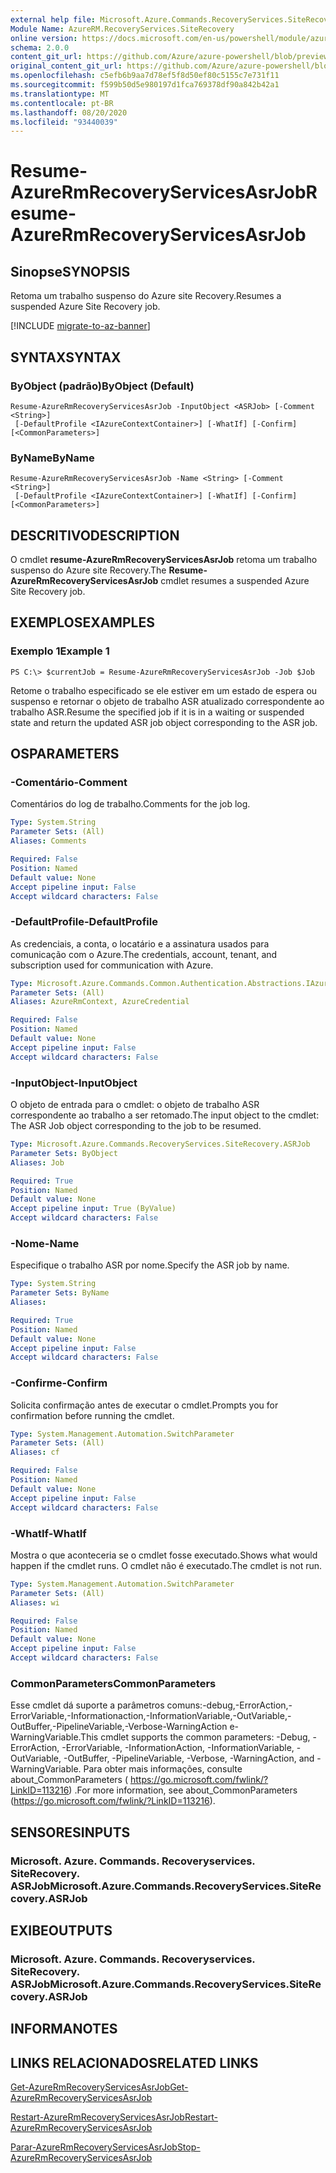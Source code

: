 ```yaml
---
external help file: Microsoft.Azure.Commands.RecoveryServices.SiteRecovery.dll-Help.xml
Module Name: AzureRM.RecoveryServices.SiteRecovery
online version: https://docs.microsoft.com/en-us/powershell/module/azurerm.recoveryservices.siterecovery/resume-azurermrecoveryservicesasrjob
schema: 2.0.0
content_git_url: https://github.com/Azure/azure-powershell/blob/preview/src/ResourceManager/RecoveryServices/Commands.RecoveryServices.SiteRecovery/help/Resume-AzureRmRecoveryServicesAsrJob.md
original_content_git_url: https://github.com/Azure/azure-powershell/blob/preview/src/ResourceManager/RecoveryServices/Commands.RecoveryServices.SiteRecovery/help/Resume-AzureRmRecoveryServicesAsrJob.md
ms.openlocfilehash: c5efb6b9aa7d78ef5f8d50ef80c5155c7e731f11
ms.sourcegitcommit: f599b50d5e980197d1fca769378df90a842b42a1
ms.translationtype: MT
ms.contentlocale: pt-BR
ms.lasthandoff: 08/20/2020
ms.locfileid: "93440039"
---
```

# <span data-ttu-id="60efa-101">Resume-AzureRmRecoveryServicesAsrJob</span><span class="sxs-lookup"><span data-stu-id="60efa-101">Resume-AzureRmRecoveryServicesAsrJob</span></span>

## <span data-ttu-id="60efa-102">Sinopse</span><span class="sxs-lookup"><span data-stu-id="60efa-102">SYNOPSIS</span></span>
<span data-ttu-id="60efa-103">Retoma um trabalho suspenso do Azure site Recovery.</span><span class="sxs-lookup"><span data-stu-id="60efa-103">Resumes a suspended Azure Site Recovery job.</span></span>

[!INCLUDE [migrate-to-az-banner](../../includes/migrate-to-az-banner.md)]

## <span data-ttu-id="60efa-104">SYNTAX</span><span class="sxs-lookup"><span data-stu-id="60efa-104">SYNTAX</span></span>

### <span data-ttu-id="60efa-105">ByObject (padrão)</span><span class="sxs-lookup"><span data-stu-id="60efa-105">ByObject (Default)</span></span>
```
Resume-AzureRmRecoveryServicesAsrJob -InputObject <ASRJob> [-Comment <String>]
 [-DefaultProfile <IAzureContextContainer>] [-WhatIf] [-Confirm] [<CommonParameters>]
```

### <span data-ttu-id="60efa-106">ByName</span><span class="sxs-lookup"><span data-stu-id="60efa-106">ByName</span></span>
```
Resume-AzureRmRecoveryServicesAsrJob -Name <String> [-Comment <String>]
 [-DefaultProfile <IAzureContextContainer>] [-WhatIf] [-Confirm] [<CommonParameters>]
```

## <span data-ttu-id="60efa-107">DESCRITIVO</span><span class="sxs-lookup"><span data-stu-id="60efa-107">DESCRIPTION</span></span>
<span data-ttu-id="60efa-108">O cmdlet **resume-AzureRmRecoveryServicesAsrJob** retoma um trabalho suspenso do Azure site Recovery.</span><span class="sxs-lookup"><span data-stu-id="60efa-108">The **Resume-AzureRmRecoveryServicesAsrJob** cmdlet resumes a suspended Azure Site Recovery job.</span></span>

## <span data-ttu-id="60efa-109">EXEMPLOS</span><span class="sxs-lookup"><span data-stu-id="60efa-109">EXAMPLES</span></span>

### <span data-ttu-id="60efa-110">Exemplo 1</span><span class="sxs-lookup"><span data-stu-id="60efa-110">Example 1</span></span>
```
PS C:\> $currentJob = Resume-AzureRmRecoveryServicesAsrJob -Job $Job
```

<span data-ttu-id="60efa-111">Retome o trabalho especificado se ele estiver em um estado de espera ou suspenso e retornar o objeto de trabalho ASR atualizado correspondente ao trabalho ASR.</span><span class="sxs-lookup"><span data-stu-id="60efa-111">Resume the specified job if it is in a waiting or suspended state and return the updated ASR job object corresponding to the ASR job.</span></span>

## <span data-ttu-id="60efa-112">OS</span><span class="sxs-lookup"><span data-stu-id="60efa-112">PARAMETERS</span></span>

### <span data-ttu-id="60efa-113">-Comentário</span><span class="sxs-lookup"><span data-stu-id="60efa-113">-Comment</span></span>
<span data-ttu-id="60efa-114">Comentários do log de trabalho.</span><span class="sxs-lookup"><span data-stu-id="60efa-114">Comments for the job log.</span></span>

```yaml
Type: System.String
Parameter Sets: (All)
Aliases: Comments

Required: False
Position: Named
Default value: None
Accept pipeline input: False
Accept wildcard characters: False
```

### <span data-ttu-id="60efa-115">-DefaultProfile</span><span class="sxs-lookup"><span data-stu-id="60efa-115">-DefaultProfile</span></span>
<span data-ttu-id="60efa-116">As credenciais, a conta, o locatário e a assinatura usados para comunicação com o Azure.</span><span class="sxs-lookup"><span data-stu-id="60efa-116">The credentials, account, tenant, and subscription used for communication with Azure.</span></span>


```yaml
Type: Microsoft.Azure.Commands.Common.Authentication.Abstractions.IAzureContextContainer
Parameter Sets: (All)
Aliases: AzureRmContext, AzureCredential

Required: False
Position: Named
Default value: None
Accept pipeline input: False
Accept wildcard characters: False
```

### <span data-ttu-id="60efa-117">-InputObject</span><span class="sxs-lookup"><span data-stu-id="60efa-117">-InputObject</span></span>
<span data-ttu-id="60efa-118">O objeto de entrada para o cmdlet: o objeto de trabalho ASR correspondente ao trabalho a ser retomado.</span><span class="sxs-lookup"><span data-stu-id="60efa-118">The input object to the cmdlet: The ASR Job object corresponding to the job to be resumed.</span></span>

```yaml
Type: Microsoft.Azure.Commands.RecoveryServices.SiteRecovery.ASRJob
Parameter Sets: ByObject
Aliases: Job

Required: True
Position: Named
Default value: None
Accept pipeline input: True (ByValue)
Accept wildcard characters: False
```

### <span data-ttu-id="60efa-119">-Nome</span><span class="sxs-lookup"><span data-stu-id="60efa-119">-Name</span></span>
<span data-ttu-id="60efa-120">Especifique o trabalho ASR por nome.</span><span class="sxs-lookup"><span data-stu-id="60efa-120">Specify the ASR job by name.</span></span>

```yaml
Type: System.String
Parameter Sets: ByName
Aliases:

Required: True
Position: Named
Default value: None
Accept pipeline input: False
Accept wildcard characters: False
```

### <span data-ttu-id="60efa-121">-Confirme</span><span class="sxs-lookup"><span data-stu-id="60efa-121">-Confirm</span></span>
<span data-ttu-id="60efa-122">Solicita confirmação antes de executar o cmdlet.</span><span class="sxs-lookup"><span data-stu-id="60efa-122">Prompts you for confirmation before running the cmdlet.</span></span>

```yaml
Type: System.Management.Automation.SwitchParameter
Parameter Sets: (All)
Aliases: cf

Required: False
Position: Named
Default value: None
Accept pipeline input: False
Accept wildcard characters: False
```

### <span data-ttu-id="60efa-123">-WhatIf</span><span class="sxs-lookup"><span data-stu-id="60efa-123">-WhatIf</span></span>
<span data-ttu-id="60efa-124">Mostra o que aconteceria se o cmdlet fosse executado.</span><span class="sxs-lookup"><span data-stu-id="60efa-124">Shows what would happen if the cmdlet runs.</span></span> <span data-ttu-id="60efa-125">O cmdlet não é executado.</span><span class="sxs-lookup"><span data-stu-id="60efa-125">The cmdlet is not run.</span></span>

```yaml
Type: System.Management.Automation.SwitchParameter
Parameter Sets: (All)
Aliases: wi

Required: False
Position: Named
Default value: None
Accept pipeline input: False
Accept wildcard characters: False
```

### <span data-ttu-id="60efa-126">CommonParameters</span><span class="sxs-lookup"><span data-stu-id="60efa-126">CommonParameters</span></span>
<span data-ttu-id="60efa-127">Esse cmdlet dá suporte a parâmetros comuns:-debug,-ErrorAction,-ErrorVariable,-Informationaction,-InformationVariable,-OutVariable,-OutBuffer,-PipelineVariable,-Verbose-WarningAction e-WarningVariable.</span><span class="sxs-lookup"><span data-stu-id="60efa-127">This cmdlet supports the common parameters: -Debug, -ErrorAction, -ErrorVariable, -InformationAction, -InformationVariable, -OutVariable, -OutBuffer, -PipelineVariable, -Verbose, -WarningAction, and -WarningVariable.</span></span> <span data-ttu-id="60efa-128">Para obter mais informações, consulte about_CommonParameters ( https://go.microsoft.com/fwlink/?LinkID=113216) .</span><span class="sxs-lookup"><span data-stu-id="60efa-128">For more information, see about_CommonParameters (https://go.microsoft.com/fwlink/?LinkID=113216).</span></span>

## <span data-ttu-id="60efa-129">SENSORES</span><span class="sxs-lookup"><span data-stu-id="60efa-129">INPUTS</span></span>

### <span data-ttu-id="60efa-130">Microsoft. Azure. Commands. Recoveryservices. SiteRecovery. ASRJob</span><span class="sxs-lookup"><span data-stu-id="60efa-130">Microsoft.Azure.Commands.RecoveryServices.SiteRecovery.ASRJob</span></span>

## <span data-ttu-id="60efa-131">EXIBE</span><span class="sxs-lookup"><span data-stu-id="60efa-131">OUTPUTS</span></span>

### <span data-ttu-id="60efa-132">Microsoft. Azure. Commands. Recoveryservices. SiteRecovery. ASRJob</span><span class="sxs-lookup"><span data-stu-id="60efa-132">Microsoft.Azure.Commands.RecoveryServices.SiteRecovery.ASRJob</span></span>

## <span data-ttu-id="60efa-133">INFORMA</span><span class="sxs-lookup"><span data-stu-id="60efa-133">NOTES</span></span>

## <span data-ttu-id="60efa-134">LINKS RELACIONADOS</span><span class="sxs-lookup"><span data-stu-id="60efa-134">RELATED LINKS</span></span>

[<span data-ttu-id="60efa-135">Get-AzureRmRecoveryServicesAsrJob</span><span class="sxs-lookup"><span data-stu-id="60efa-135">Get-AzureRmRecoveryServicesAsrJob</span></span>](./Get-AzureRmRecoveryServicesAsrJob.md)

[<span data-ttu-id="60efa-136">Restart-AzureRmRecoveryServicesAsrJob</span><span class="sxs-lookup"><span data-stu-id="60efa-136">Restart-AzureRmRecoveryServicesAsrJob</span></span>](./Restart-AzureRmRecoveryServicesAsrJob.md)

[<span data-ttu-id="60efa-137">Parar-AzureRmRecoveryServicesAsrJob</span><span class="sxs-lookup"><span data-stu-id="60efa-137">Stop-AzureRmRecoveryServicesAsrJob</span></span>](./Stop-AzureRmRecoveryServicesAsrJob.md)
